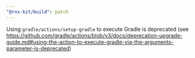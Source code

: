 ```yaml
---
"@rnx-kit/build": patch
---
```


Using `gradle/actions/setup-gradle` to execute Gradle is deprecated (see https://github.com/gradle/actions/blob/v3/docs/deprecation-upgrade-guide.md#using-the-action-to-execute-gradle-via-the-arguments-parameter-is-deprecated)
